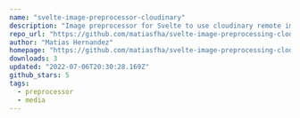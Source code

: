 ```yaml
---
name: "svelte-image-preprocessor-cloudinary"
description: "Image preprocessor for Svelte to use cloudinary remote images"
repo_url: "https://github.com/matiasfha/svelte-image-preprocessing-clodinary"
author: "Matias Hernandez"
homepage: "https://github.com/matiasfha/svelte-image-preprocessing-clodinary#readme"
downloads: 3
updated: "2022-07-06T20:30:28.169Z"
github_stars: 5
tags: 
  - preprocessor
  - media
---
```

